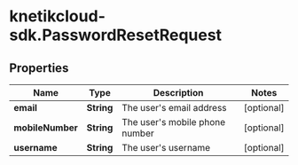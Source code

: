 # knetikcloud-sdk.PasswordResetRequest

## Properties
Name | Type | Description | Notes
------------ | ------------- | ------------- | -------------
**email** | **String** | The user&#39;s email address | [optional] 
**mobileNumber** | **String** | The user&#39;s mobile phone number | [optional] 
**username** | **String** | The user&#39;s username | [optional] 


